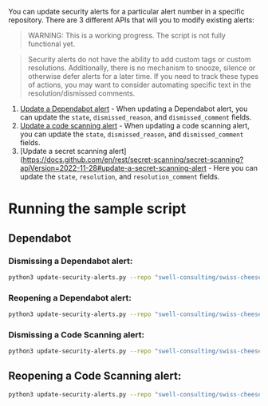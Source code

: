 You can update security alerts for a particular alert number in a specific repository. There are 3 different APIs that will you to modify existing alerts:

> WARNING: This is a working progress. The script is not fully functional yet.

> Security alerts do not have the ability to add custom tags or custom resolutions. Additionally, there is no mechanism to snooze, silence or otherwise defer alerts for a later time. If you need to track these types of actions, you may want to consider automating specific text in the resolution/dismissed comments.

1. [Update a Dependabot alert](https://docs.github.com/en/rest/dependabot/alerts?apiVersion=2022-11-28#update-a-dependabot-alert) - When updating a Dependabot alert, you can update the `state`, `dismissed_reason`, and `dismissed_comment` fields.
1. [Update a code scanning alert](https://docs.github.com/en/rest/code-scanning/code-scanning?apiVersion=2022-11-28#update-a-code-scanning-alert) - When updating a code scanning alert, you can update the `state`, `dismissed_reason`, and `dismissed_comment` fields.
1. [Update a secret scanning alert](https://docs.github.com/en/rest/secret-scanning/secret-scanning?apiVersion=2022-11-28#update-a-secret-scanning-alert - Here you can update the `state`, `resolution`, and `resolution_comment` fields.

# Running the sample script

## Dependabot

### Dismissing a Dependabot alert:

``` bash
python3 update-security-alerts.py --repo "swell-consulting/swiss-cheese" --gh_token "YOUR_TOKEN" --alert_type dependabot --state dismissed --dismissed_reason tolerable_risk --dismissed_comment "This alert is accurate but we use a sanitizer." --alert_number 1
```

### Reopening a Dependabot alert:

``` bash
python3 update-security-alerts.py --repo "swell-consulting/swiss-cheese" --gh_token "YOUR_TOKEN" --alert_type dependabot --state open  --alert_number 1
```

### Dismissing a Code Scanning alert:

```bash
python3 update-security-alerts.py --repo "swell-consulting/swiss-cheese" --gh_token "YOUR_TOKEN" --alert_type code-scanning --state open  --alert_number 1
```

## Reopening a Code Scanning alert:

```bash
python3 update-security-alerts.py --repo "swell-consulting/swiss-cheese" --gh_token ""YOUR_TOEKN" --alert_type code-scanning --state dismissed  --alert_number 1 --dismissed_reason "won't fix" --dismissed_comment "API testing"
```

